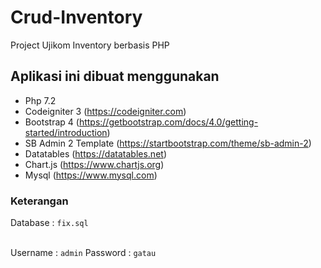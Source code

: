 # Crud-Inventory
Project Ujikom Inventory berbasis PHP

## Aplikasi ini dibuat menggunakan

- Php 7.2 
- Codeigniter 3 (https://codeigniter.com)
- Bootstrap 4 (https://getbootstrap.com/docs/4.0/getting-started/introduction)
- SB Admin 2 Template (https://startbootstrap.com/theme/sb-admin-2)
- Datatables (https://datatables.net) 
- Chart.js (https://www.chartjs.org)
- Mysql (https://www.mysql.com)


### Keterangan <br/>
Database : <code>fix.sql</code><br/>
<br/>

Username : <code>admin</code>
Password : <code>gatau</code>

